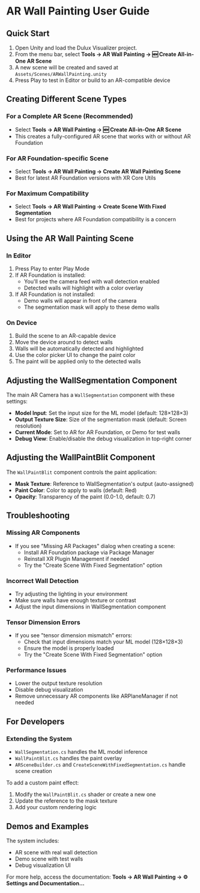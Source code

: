 # AR Wall Painting User Guide

## Quick Start

1. Open Unity and load the Dulux Visualizer project.
2. From the menu bar, select **Tools → AR Wall Painting → 🆕 Create All-in-One AR Scene**
3. A new scene will be created and saved at `Assets/Scenes/ARWallPainting.unity`
4. Press Play to test in Editor or build to an AR-compatible device

## Creating Different Scene Types

### For a Complete AR Scene (Recommended)
- Select **Tools → AR Wall Painting → 🆕 Create All-in-One AR Scene**
- This creates a fully-configured AR scene that works with or without AR Foundation

### For AR Foundation-specific Scene
- Select **Tools → AR Wall Painting → Create AR Wall Painting Scene**
- Best for latest AR Foundation versions with XR Core Utils

### For Maximum Compatibility
- Select **Tools → AR Wall Painting → Create Scene With Fixed Segmentation**
- Best for projects where AR Foundation compatibility is a concern

## Using the AR Wall Painting Scene

### In Editor
1. Press Play to enter Play Mode
2. If AR Foundation is installed:
   - You'll see the camera feed with wall detection enabled
   - Detected walls will highlight with a color overlay
3. If AR Foundation is not installed:
   - Demo walls will appear in front of the camera
   - The segmentation mask will apply to these demo walls

### On Device
1. Build the scene to an AR-capable device
2. Move the device around to detect walls
3. Walls will be automatically detected and highlighted
4. Use the color picker UI to change the paint color
5. The paint will be applied only to the detected walls

## Adjusting the WallSegmentation Component

The main AR Camera has a `WallSegmentation` component with these settings:

- **Model Input**: Set the input size for the ML model (default: 128×128×3)
- **Output Texture Size**: Size of the segmentation mask (default: Screen resolution)
- **Current Mode**: Set to AR for AR Foundation, or Demo for test walls
- **Debug View**: Enable/disable the debug visualization in top-right corner

## Adjusting the WallPaintBlit Component

The `WallPaintBlit` component controls the paint application:

- **Mask Texture**: Reference to WallSegmentation's output (auto-assigned)
- **Paint Color**: Color to apply to walls (default: Red)
- **Opacity**: Transparency of the paint (0.0-1.0, default: 0.7)

## Troubleshooting

### Missing AR Components
- If you see "Missing AR Packages" dialog when creating a scene:
  - Install AR Foundation package via Package Manager
  - Reinstall XR Plugin Management if needed
  - Try the "Create Scene With Fixed Segmentation" option

### Incorrect Wall Detection
- Try adjusting the lighting in your environment
- Make sure walls have enough texture or contrast
- Adjust the input dimensions in WallSegmentation component

### Tensor Dimension Errors
- If you see "tensor dimension mismatch" errors:
  - Check that input dimensions match your ML model (128×128×3)
  - Ensure the model is properly loaded
  - Try the "Create Scene With Fixed Segmentation" option

### Performance Issues
- Lower the output texture resolution
- Disable debug visualization
- Remove unnecessary AR components like ARPlaneManager if not needed

## For Developers

### Extending the System
- `WallSegmentation.cs` handles the ML model inference
- `WallPaintBlit.cs` handles the paint overlay
- `ARSceneBuilder.cs` and `CreateSceneWithFixedSegmentation.cs` handle scene creation

To add a custom paint effect:
1. Modify the `WallPaintBlit.cs` shader or create a new one
2. Update the reference to the mask texture
3. Add your custom rendering logic

## Demos and Examples

The system includes:
- AR scene with real wall detection
- Demo scene with test walls
- Debug visualization UI

For more help, access the documentation:
**Tools → AR Wall Painting → ⚙️ Settings and Documentation...** 